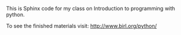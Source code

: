 This is Sphinx code for my class on Introduction to programming with python.

To see the finished materials visit:
http://www.birl.org/python/
